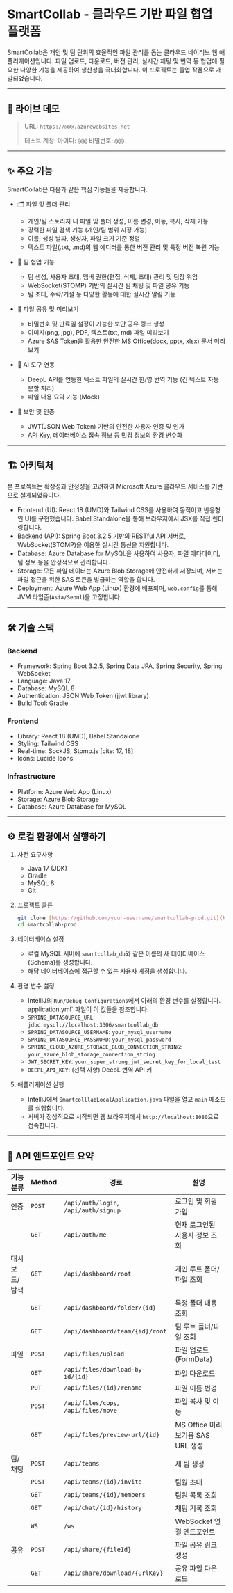 # SmartCollab - 클라우드 기반 파일 협업 플랫폼

SmartCollab은 개인 및 팀 단위의 효율적인 파일 관리를 돕는 클라우드 네이티브 웹 애플리케이션입니다. 파일 업로드, 다운로드, 버전 관리, 실시간 채팅 및 번역 등 협업에 필요한 다양한 기능을 제공하여 생산성을 극대화합니다. 이 프로젝트는 졸업 작품으로 개발되었습니다.

-----
## 🚀 라이브 데모

> URL: `https://@@@.azurewebsites.net`
>
> 테스트 계정:
>  아이디: `@@@`
>  비밀번호: `@@@`

-----

## ✨ 주요 기능

SmartCollab은 다음과 같은 핵심 기능들을 제공합니다.

* 🗂️ 파일 및 폴더 관리
    * 개인/팀 스토리지 내 파일 및 폴더 생성, 이름 변경, 이동, 복사, 삭제 기능
    * 강력한 파일 검색 기능 (개인/팀 범위 지정 가능)
    * 이름, 생성 날짜, 생성자, 파일 크기 기준 정렬
    * 텍스트 파일(.txt, .md)의 웹 에디터를 통한 버전 관리 및 특정 버전 복원 기능

* 🤝 팀 협업 기능
    * 팀 생성, 사용자 초대, 멤버 권한(편집, 삭제, 초대) 관리 및 팀장 위임
    * WebSocket(STOMP) 기반의 실시간 팀 채팅 및 파일 공유 기능
    * 팀 초대, 수락/거절 등 다양한 활동에 대한 실시간 알림 기능

* 🔗 파일 공유 및 미리보기
    * 비밀번호 및 만료일 설정이 가능한 보안 공유 링크 생성 
    * 이미지(png, jpg), PDF, 텍스트(txt, md) 파일 미리보기 
    * Azure SAS Token을 활용한 안전한 MS Office(docx, pptx, xlsx) 문서 미리보기 

* 🤖 AI 도구 연동
    * DeepL API를 연동한 텍스트 파일의 실시간 한/영 번역 기능 (긴 텍스트 자동 분할 처리) 
    * 파일 내용 요약 기능 (Mock) 

* 🔐 보안 및 인증
    * JWT(JSON Web Token) 기반의 안전한 사용자 인증 및 인가 
    * API Key, 데이터베이스 접속 정보 등 민감 정보의 환경 변수화 

---

## 🏗️ 아키텍처

본 프로젝트는 확장성과 안정성을 고려하여 Microsoft Azure 클라우드 서비스를 기반으로 설계되었습니다.



* Frontend (UI): React 18 (UMD)와 Tailwind CSS를 사용하여 동적이고 반응형인 UI를 구현했습니다. Babel Standalone을 통해 브라우저에서 JSX를 직접 렌더링합니다.
* Backend (API): Spring Boot 3.2.5 기반의 RESTful API 서버로, WebSocket(STOMP)을 이용한 실시간 통신을 지원합니다. 
* Database: Azure Database for MySQL을 사용하여 사용자, 파일 메타데이터, 팀 정보 등을 안정적으로 관리합니다.
* Storage: 모든 파일 데이터는 Azure Blob Storage에 안전하게 저장되며, 서버는 파일 접근을 위한 SAS 토큰을 발급하는 역할을 합니다.
* Deployment: Azure Web App (Linux) 환경에 배포되며, `web.config`를 통해 JVM 타임존(`Asia/Seoul`)을 고정합니다.

---

## 🛠️ 기술 스택

### Backend
* Framework: Spring Boot 3.2.5, Spring Data JPA, Spring Security, Spring WebSocket 
* Language: Java 17 
* Database: MySQL 8 
* Authentication: JSON Web Token (jjwt library) 
* Build Tool: Gradle

### Frontend
* Library: React 18 (UMD), Babel Standalone
* Styling: Tailwind CSS 
* Real-time: SockJS, Stomp.js [cite: 17, 18]
* Icons: Lucide Icons

### Infrastructure
* Platform: Azure Web App (Linux)
* Storage: Azure Blob Storage
* Database: Azure Database for MySQL

---

## ⚙️ 로컬 환경에서 실행하기

1.  사전 요구사항
    * Java 17 (JDK)
    * Gradle
    * MySQL 8
    * Git

2.  프로젝트 클론
    ```bash
    git clone [https://github.com/your-username/smartcollab-prod.git](https://github.com/your-username/smartcollab-prod.git)
    cd smartcollab-prod
    ```

3.  데이터베이스 설정
    * 로컬 MySQL 서버에 `smartcollab_db`와 같은 이름의 새 데이터베이스(Schema)를 생성합니다.
    * 해당 데이터베이스에 접근할 수 있는 사용자 계정을 생성합니다.

4.  환경 변수 설정
    * IntelliJ의 `Run/Debug Configurations`에서 아래의 환경 변수를 설정합니다. application.yml` 파일이 이 값들을 참조합니다. 
    * `SPRING_DATASOURCE_URL`: `jdbc:mysql://localhost:3306/smartcollab_db`
    * `SPRING_DATASOURCE_USERNAME`: `your_mysql_username`
    * `SPRING_DATASOURCE_PASSWORD`: `your_mysql_password`
    * `SPRING_CLOUD_AZURE_STORAGE_BLOB_CONNECTION_STRING`: `your_azure_blob_storage_connection_string`
    * `JWT_SECRET_KEY`: `your_super_strong_jwt_secret_key_for_local_test`
    * `DEEPL_API_KEY`: (선택 사항) DeepL 번역 API 키

5.  애플리케이션 실행
    * IntelliJ에서 `SmartcolllabLocalApplication.java` 파일을 열고 `main` 메소드를 실행합니다.
    * 서버가 정상적으로 시작되면 웹 브라우저에서 `http://localhost:8080`으로 접속합니다.

---

## 📖 API 엔드포인트 요약

| 기능 분류 | Method | 경로 | 설명 |
|---|---|---|---|
| 인증 | `POST` | `/api/auth/login`, `/api/auth/signup` | 로그인 및 회원가입 |
| | `GET` | `/api/auth/me` | 현재 로그인된 사용자 정보 조회 |
| 대시보드/탐색 | `GET` | `/api/dashboard/root` | 개인 루트 폴더/파일 조회 |
| | `GET` | `/api/dashboard/folder/{id}` | 특정 폴더 내용 조회 |
| | `GET` | `/api/dashboard/team/{id}/root` | 팀 루트 폴더/파일 조회 |
| 파일 | `POST` | `/api/files/upload` | 파일 업로드 (FormData) |
| | `GET` | `/api/files/download-by-id/{id}` | 파일 다운로드 |
| | `PUT` | `/api/files/{id}/rename` | 파일 이름 변경 |
| | `POST` | `/api/files/copy`, `/api/files/move` | 파일 복사 및 이동 |
| | `GET` | `/api/files/preview-url/{id}` | MS Office 미리보기용 SAS URL 생성 |
| 팀/채팅 | `POST` | `/api/teams` | 새 팀 생성 |
| | `POST` | `/api/teams/{id}/invite` | 팀원 초대 |
| | `GET` | `/api/teams/{id}/members` | 팀원 목록 조회 |
| | `GET` | `/api/chat/{id}/history` | 채팅 기록 조회 |
| | `WS` | `/ws` | WebSocket 연결 엔드포인트 |
| 공유 | `POST` | `/api/share/{fileId}` | 파일 공유 링크 생성 |
| | `GET` | `/api/share/download/{urlKey}` | 공유 파일 다운로드 |
